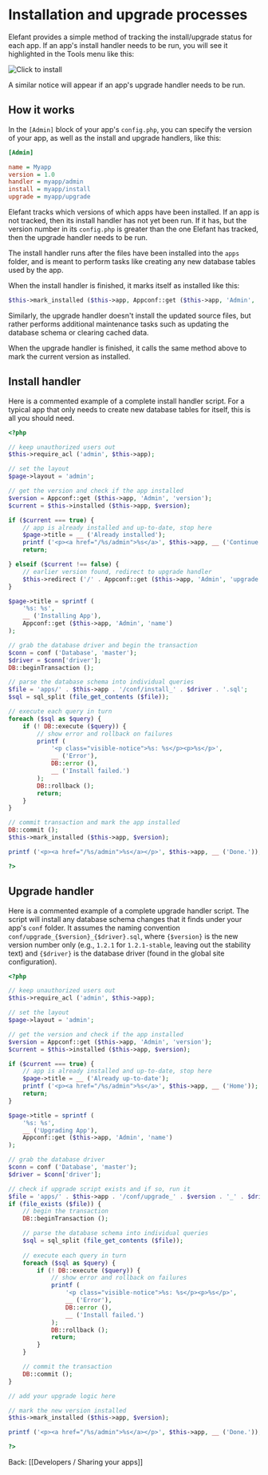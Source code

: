 # Installation and upgrade processes

Elefant provides a simple method of tracking the install/upgrade status for each app. If an app's install handler needs to be run, you will see it highlighted in the Tools menu like this:

![Click to install](/apps/docs/docs/2.0/pix/click-to-install.png)

A similar notice will appear if an app's upgrade handler needs to be run.

## How it works

In the `[Admin]` block of your app's `config.php`, you can specify the version of your app, as well as the install and upgrade handlers, like this:

~~~ini
[Admin]

name = Myapp
version = 1.0
handler = myapp/admin
install = myapp/install
upgrade = myapp/upgrade
~~~

Elefant tracks which versions of which apps have been installed. If an app is not tracked, then its install handler has not yet been run. If it has, but the version number in its `config.php` is greater than the one Elefant has tracked, then the upgrade handler needs to be run.

The install handler runs after the files have been installed into the `apps` folder, and is meant to perform tasks like creating any new database tables used by the app.

When the install handler is finished, it marks itself as installed like this:

~~~php
$this->mark_installed ($this->app, Appconf::get ($this->app, 'Admin', 'version'));
~~~

Similarly, the upgrade handler doesn't install the updated source files, but rather performs additional maintenance tasks such as updating the database schema or clearing cached data.

When the upgrade handler is finished, it calls the same method above to mark the current version as installed.

## Install handler

Here is a commented example of a complete install handler script. For a typical app that only needs to create new database tables for itself, this is all you should need.

~~~php
<?php

// keep unauthorized users out
$this->require_acl ('admin', $this->app);

// set the layout
$page->layout = 'admin';

// get the version and check if the app installed
$version = Appconf::get ($this->app, 'Admin', 'version');
$current = $this->installed ($this->app, $version);

if ($current === true) {
    // app is already installed and up-to-date, stop here
    $page->title = __ ('Already installed');
    printf ('<p><a href="/%s/admin">%s</a>', $this->app, __ ('Continue'));
    return;

} elseif ($current !== false) {
    // earlier version found, redirect to upgrade handler
    $this->redirect ('/' . Appconf::get ($this->app, 'Admin', 'upgrade'));
}

$page->title = sprintf (
    '%s: %s',
    __ ('Installing App'),
    Appconf::get ($this->app, 'Admin', 'name')
);

// grab the database driver and begin the transaction
$conn = conf ('Database', 'master');
$driver = $conn['driver'];
DB::beginTransaction ();

// parse the database schema into individual queries
$file = 'apps/' . $this->app . '/conf/install_' . $driver . '.sql';
$sql = sql_split (file_get_contents ($file));

// execute each query in turn
foreach ($sql as $query) {
    if (! DB::execute ($query)) {
        // show error and rollback on failures
        printf (
            '<p class="visible-notice">%s: %s</p><p>%s</p>',
            __ ('Error'),
            DB::error (),
            __ ('Install failed.')
        );
        DB::rollback ();
        return;
    }
}

// commit transaction and mark the app installed
DB::commit ();
$this->mark_installed ($this->app, $version);

printf ('<p><a href="/%s/admin">%s</a></p>', $this->app, __ ('Done.'));

?>
~~~

## Upgrade handler

Here is a commented example of a complete upgrade handler script.
The script will install any database schema changes that it finds under
your app's `conf` folder. It assumes the naming convention
`conf/upgrade_{$version}_{$driver}.sql`, where `{$version}` is the new version
number only (e.g., `1.2.1` for `1.2.1-stable`, leaving out the stability text)
and `{$driver}` is the database driver (found in the global site configuration).

~~~php
<?php

// keep unauthorized users out
$this->require_acl ('admin', $this->app);

// set the layout
$page->layout = 'admin';

// get the version and check if the app installed
$version = Appconf::get ($this->app, 'Admin', 'version');
$current = $this->installed ($this->app, $version);

if ($current === true) {
    // app is already installed and up-to-date, stop here
    $page->title = __ ('Already up-to-date');
    printf ('<p><a href="/%s/admin">%s</a>', $this->app, __ ('Home'));
    return;
}

$page->title = sprintf (
    '%s: %s',
    __ ('Upgrading App'),
    Appconf::get ($this->app, 'Admin', 'name')
);

// grab the database driver
$conn = conf ('Database', 'master');
$driver = $conn['driver'];

// check if upgrade script exists and if so, run it
$file = 'apps/' . $this->app . '/conf/upgrade_' . $version . '_' . $driver . '.sql';
if (file_exists ($file)) {
	// begin the transaction
	DB::beginTransaction ();

	// parse the database schema into individual queries
	$sql = sql_split (file_get_contents ($file));
	
	// execute each query in turn
	foreach ($sql as $query) {
		if (! DB::execute ($query)) {
			// show error and rollback on failures
			printf (
				'<p class="visible-notice">%s: %s</p><p>%s</p>',
				__ ('Error'),
				DB::error (),
				__ ('Install failed.')
			);
			DB::rollback ();
			return;
		}
	}

	// commit the transaction
	DB::commit ();
}

// add your upgrade logic here

// mark the new version installed
$this->mark_installed ($this->app, $version);

printf ('<p><a href="/%s/admin">%s</a></p>', $this->app, __ ('Done.'));

?>
~~~

Back: [[Developers / Sharing your apps]]
